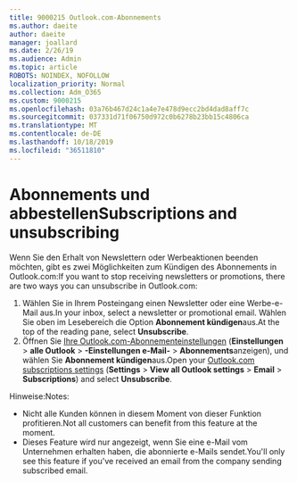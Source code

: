 ```yaml
---
title: 9000215 Outlook.com-Abonnements
ms.author: daeite
author: daeite
manager: joallard
ms.date: 2/26/19
ms.audience: Admin
ms.topic: article
ROBOTS: NOINDEX, NOFOLLOW
localization_priority: Normal
ms.collection: Adm_O365
ms.custom: 9000215
ms.openlocfilehash: 03a76b467d24c1a4e7e478d9ecc2bd4dad8aff7c
ms.sourcegitcommit: 037331d71f06750d972c0b6278b23bb15c4806ca
ms.translationtype: MT
ms.contentlocale: de-DE
ms.lasthandoff: 10/18/2019
ms.locfileid: "36511810"
---
```

# <a name="subscriptions-and-unsubscribing"></a><span data-ttu-id="b0460-102">Abonnements und abbestellen</span><span class="sxs-lookup"><span data-stu-id="b0460-102">Subscriptions and unsubscribing</span></span>

<span data-ttu-id="b0460-103">Wenn Sie den Erhalt von Newslettern oder Werbeaktionen beenden möchten, gibt es zwei Möglichkeiten zum Kündigen des Abonnements in Outlook.com:</span><span class="sxs-lookup"><span data-stu-id="b0460-103">If you want to stop receiving newsletters or promotions, there are two ways you can unsubscribe in Outlook.com:</span></span>

1. <span data-ttu-id="b0460-104">Wählen Sie in Ihrem Posteingang einen Newsletter oder eine Werbe-e-Mail aus.</span><span class="sxs-lookup"><span data-stu-id="b0460-104">In your inbox, select a newsletter or promotional email.</span></span> <span data-ttu-id="b0460-105">Wählen Sie oben im Lesebereich die Option **Abonnement kündigen**aus.</span><span class="sxs-lookup"><span data-stu-id="b0460-105">At the top of the reading pane, select **Unsubscribe**.</span></span>
2. <span data-ttu-id="b0460-106">Öffnen Sie [Ihre Outlook.com-Abonnementeinstellungen](https://outlook.live.com/mail/options/mail/brandsSubscriptions) (**Einstellungen** > **alle Outlook** > **-Einstellungen e-Mail-** > **Abonnements**anzeigen), und wählen Sie **Abonnement kündigen**aus.</span><span class="sxs-lookup"><span data-stu-id="b0460-106">Open your [Outlook.com subscriptions settings](https://outlook.live.com/mail/options/mail/brandsSubscriptions) (**Settings** > **View all Outlook settings** > **Email** > **Subscriptions**) and select **Unsubscribe**.</span></span>

<span data-ttu-id="b0460-107">Hinweise:</span><span class="sxs-lookup"><span data-stu-id="b0460-107">Notes:</span></span>

- <span data-ttu-id="b0460-108">Nicht alle Kunden können in diesem Moment von dieser Funktion profitieren.</span><span class="sxs-lookup"><span data-stu-id="b0460-108">Not all customers can benefit from this feature at the moment.</span></span>
- <span data-ttu-id="b0460-109">Dieses Feature wird nur angezeigt, wenn Sie eine e-Mail vom Unternehmen erhalten haben, die abonnierte e-Mails sendet.</span><span class="sxs-lookup"><span data-stu-id="b0460-109">You'll only see this feature if you've received an email from the company sending subscribed email.</span></span>